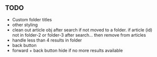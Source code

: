 ## TODO

- Custom folder titles
- other styling
- clean out article obj after search if not moved
  to a folder.  if article (id) not in folder-2 or folder-3 after search... then remove from articles
- handle less than 4 results in folder
- back button
- forward + back button hide if no more results available


